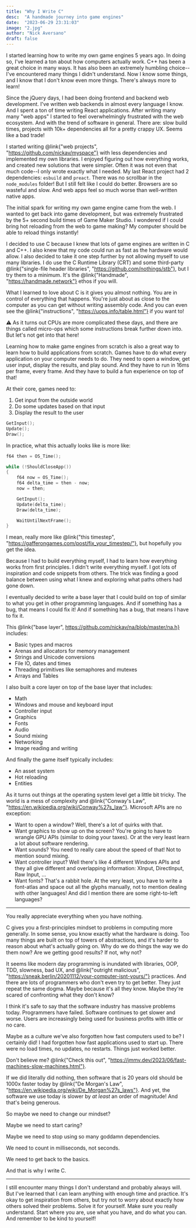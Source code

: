 ```yaml
---
title: "Why I Write C"
desc:  "A handmade journey into game engines"
date:  "2023-06-29 23:31:03"
image: "2.jpg"
author: "Nick Aversano"
draft: false
---
```


I started learning how to write my own game engines 5 years ago.
In doing so, I've learned a ton about how computers actually work.
C++ has been a great choice in many ways.
It has also been an extremely humbling choice--I've encountered many things I didn't understand.
Now I know some things, and I know that I don't know even more things.
There's always more to learn!

Since the jQuery days, I had been doing frontend and backend web development.
I've written web backends in almost every language I know.
And I spent a ton of time writing React applications.
After writing many many "web apps" I started to feel overwhelmingly frustrated with the web ecosystem.
And with the trend of software in general.
There are: slow build times, projects with 10k+ dependencies all for a pretty crappy UX. Seems like a bad trade!

I started writing @link{"web projects", "https://github.com/nickav/myspace"} with less dependencies and implemented my own libraries.
I enjoyed figuring out how everything works, and created new solutions that were simpler.
Often it was not even that much code--I only wrote exactly what I needed.
My last React project had 2 dependencies: `esbuild` and `preact`.
There was no scrollbar in the `node_modules` folder!
But I still felt like I could do better.
Browsers are so wasteful and slow.
And web apps feel so much worse than well-written native apps.

The initial spark for writing my own game engine came from the web.
I wanted to get back into game development, but was extremely frustrated by the 5+ second build times of Game Maker Studio.
I wondered if I could bring hot reloading from the web to game making?
My computer should be able to reload things instantly!

I decided to use C because I knew that lots of game engines are written in C and C++.
I also knew that my code could run as fast as the hardware would allow.
I also decided to take it one step further by not allowing myself to use many libraries.
I do use the C Runtime Library (CRT) and some third-party @link{"single-file header libraries", "https://github.com/nothings/stb"}, but I try them to a minimum.
It's the @link{"Handmade", "https://handmade.network"} ethos if you will.

What I learned to love about C is it gives you almost nothing.
You are in control of everything that happens.
You're just about as close to the computer as you can get without writing assembly code.
And you can even see the @link{"instructions", "https://uops.info/table.html"} if you want to!

<div class="message">
⚠️ As it turns out CPUs are more complicated these days, and there are things called micro-ops which some instructions break further down into. But let's not get into that here!
</div>

Learning how to make game engines from scratch is also a great way to learn
how to build applications from scratch.
Games have to do what every application on your computer needs to do. They need to open a window, get user input, display the results, and play sound.
And they have to run in 16ms per frame, every frame.
And they have to build a fun experience on top of that!

At their core, games need to:

1. Get input from the outside world
2. Do some updates based on that input
3. Display the result to the user

```c
GetInput();
Update();
Draw();
```

In practice, what this actually looks like is more like:

```c
f64 then = OS_Time();

while (!ShouldCloseApp())
{
    f64 now = OS_Time();
    f64 delta_time = then - now;
    now = then;

    GetInput();
    Update(delta_time);
    Draw(delta_time);

    WaitUntilNextFrame();
}
```

I mean, really more like @link{"this timestep", "https://gafferongames.com/post/fix_your_timestep/"}, but hopefully you get the idea.

Because I had to build everything myself, I had to learn how everything works from first principles.
I didn't write everything myself. I got lots of inspiration and code snippets from others.
The trick was finding a good balance between using what I knew and exploring what paths others had gone down.

I eventually decided to write a base layer that I could build on top of similar to what you get in other programming languages.
And if something has a bug, that means I could fix it!
And if something has a bug, that means I have to fix it.

This @link{"base layer", https://github.com/nickav/na/blob/master/na.h} includes:
- Basic types and macros
- Arenas and allocators for memory management
- Strings and Unicode conversions
- File IO, dates and times
- Threading primitives like semaphores and mutexes
- Arrays and Tables

I also built a core layer on top of the base layer that includes:
- Math
- Windows and mouse and keyboard input
- Controller input
- Graphics
- Fonts
- Audio
- Sound mixing
- Networking
- Image reading and writing

And finally the game itself typically includes:
- An asset system
- Hot reloading
- Entities

As it turns out things at the operating system level get a little bit tricky.
The world is a mess of complexity and @link{"Conway's Law", "https://en.wikipedia.org/wiki/Conway%27s_law"}.
Microsoft APIs are no exception:

- Want to open a window? Well, there's a lot of quirks with that.
- Want graphics to show up on the screen? You're going to have to wrangle GPU APIs (similar to doing your taxes). Or at the very least learn a lot about software rendering.
- Want sounds? You need to really care about the speed of that! Not to mention sound mixing.
- Want controller input? Well there's like 4 different Windows APIs and they all give different and overlapping information: XInput, DirectInput, Raw Input, ...
- Want fonts? That's a rabbit hole. At the very least, you have to write a font-atlas and space out all the glyphs manually, not to mention dealing with other languages! And did I mention there are some right-to-left languages?

---

You really appreciate everything when you have nothing.

C gives you a first-principles mindset to problems in computing more generally.
In some sense, you know exactly what the hardware is doing.
Too many things are built on top of towers of abstractions, and it's harder to reason about what's actually going on.
Why do we do things the way we do them now?
Are we getting good results?
If not, why not?

It seems like modern day programming is inundated with libraries, OOP, TDD, slowness, bad UX, and @link{"outright malicious", "https://sneak.berlin/20201112/your-computer-isnt-yours/"} practices.
And there are lots of programmers who don't even try to get better.
They just repeat the same dogma. Maybe because it's all they know. Maybe they're scared of confronting what they don't know?

I think it's safe to say that the software industry has massive problems today.
Programmers have failed.
Software continues to get slower and worse.
Users are increasingly being used for business profits with little or no care.

Maybe as a culture we've also forgotten how fast computers used to be?
I certainly did!
I had forgotten how fast applications used to start up.
There were no load times, no updates, no restarts.
Things just worked better.

Don't believe me? @link{"Check this out", "https://jmmv.dev/2023/06/fast-machines-slow-machines.html"}.

If we did literally did nothing, then software that is 20 years old should be 1000x faster today by @link{"De Morgan's Law", "https://en.wikipedia.org/wiki/De_Morgan%27s_laws"}.
And yet, the software we use today is slower by _at least_ an order of magnitude!
And that's being generous.

So maybe we need to change our mindset?

Maybe we need to start caring?

Maybe we need to stop using so many goddamn dependencies.

We need to count in milliseconds, not seconds.

We need to get back to the basics.

And that is why I write C.

---

I still encounter many things I don't understand and probably always will.
But I've learned that I can learn anything with enough time and practice.
It's okay to get inspiration from others, but try not to worry about exactly how others solved their problems.
Solve it for yourself.
Make sure you really understand.
Start where you are, use what you have, and do what you can.
And remember to be kind to yourself!

